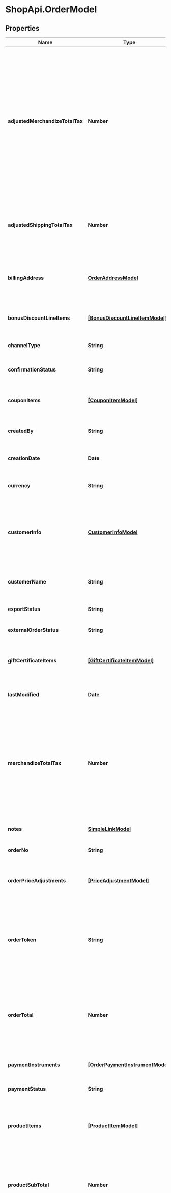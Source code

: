 # ShopApi.OrderModel

## Properties
Name | Type | Description | Notes
------------ | ------------- | ------------- | -------------
**adjustedMerchandizeTotalTax** | **Number** | The products tax after discounts applying in purchase currency.   Adjusted merchandize prices represent the sum of product prices before  services such as shipping have been added, but after adjustment from  promotions have been added. | [optional] 
**adjustedShippingTotalTax** | **Number** | The tax of all shipping line items of the line item container after  shipping adjustments have been applied. | [optional] 
**billingAddress** | [**OrderAddressModel**](OrderAddressModel.md) | The billing address. This property is part of basket checkout information only. | [optional] 
**bonusDiscountLineItems** | [**[BonusDiscountLineItemModel]**](BonusDiscountLineItemModel.md) | The bonus discount line items of the line item container. | [optional] 
**channelType** | **String** | The sales channel for the order. | [optional] 
**confirmationStatus** | **String** | The confirmation status of the order. | [optional] 
**couponItems** | [**[CouponItemModel]**](CouponItemModel.md) | The sorted array of coupon items. This array can be empty. | [optional] 
**createdBy** | **String** | The name of the user who created the order. | [optional] 
**creationDate** | **Date** | Returns the value of attribute &#39;creationDate&#39;. | [optional] 
**currency** | **String** | The ISO 4217 mnemonic code of the currency. | [optional] 
**customerInfo** | [**CustomerInfoModel**](CustomerInfoModel.md) | The customer information for logged in customers. This property is part of basket checkout information only. | [optional] 
**customerName** | **String** | The name of the customer associated with this order. | [optional] 
**exportStatus** | **String** | The export status of the order. | [optional] 
**externalOrderStatus** | **String** | The external status of the order. | [optional] 
**giftCertificateItems** | [**[GiftCertificateItemModel]**](GiftCertificateItemModel.md) | The sorted array of gift certificate line items. This array can be empty. | [optional] 
**lastModified** | **Date** | Returns the value of attribute &#39;lastModified&#39;. | [optional] 
**merchandizeTotalTax** | **Number** | The products total tax in purchase currency.   Merchandize total prices represent the sum of product prices before  services such as shipping or adjustment from promotions have  been added. | [optional] 
**notes** | [**SimpleLinkModel**](SimpleLinkModel.md) | The notes for the line item container. | [optional] 
**orderNo** | **String** | The order number of the order. | [optional] 
**orderPriceAdjustments** | [**[PriceAdjustmentModel]**](PriceAdjustmentModel.md) | The array of order level price adjustments. This array can be empty. | [optional] 
**orderToken** | **String** | The order token used to secure the lookup of an order on base of the  plain order number. The order token contains only URL safe characters. | [optional] 
**orderTotal** | **Number** | The total price of the order, including products, shipping and tax. This property is part of basket checkout  information only. | [optional] 
**paymentInstruments** | [**[OrderPaymentInstrumentModel]**](OrderPaymentInstrumentModel.md) | The payment instruments list for the order. | [optional] 
**paymentStatus** | **String** | The payment status of the order. | [optional] 
**productItems** | [**[ProductItemModel]**](ProductItemModel.md) | The sorted array of product items (up to a maximum of 50 items). This array can be empty. | [optional] 
**productSubTotal** | **Number** | The total price of all product items after all product discounts.  Depending on taxation policy the returned price is net or gross. | [optional] 
**productTotal** | **Number** | The total price of all product items after all product and order discounts.  Depending on taxation policy the returned price is net or gross. | [optional] 
**shipments** | [**[ShipmentModel]**](ShipmentModel.md) | The array of shipments. This property is part of basket checkout information only. | [optional] 
**shippingItems** | [**[ShippingItemModel]**](ShippingItemModel.md) | The sorted array of shipping items. This array can be empty. | [optional] 
**shippingStatus** | **String** | The shipping status of the order. | [optional] 
**shippingTotal** | **Number** | The total shipping price of the order after all shipping discounts. Excludes tax if taxation policy is net. Includes  tax if taxation policy is gross. This property is part of basket checkout information only. | [optional] 
**shippingTotalTax** | **Number** | The tax of all shipping line items of the line item container before  shipping adjustments have been applied. | [optional] 
**siteId** | **String** | The site where the order resides. | [optional] 
**sourceCode** | **String** | Gets the source code assigned to this basket. | [optional] 
**status** | **String** | The status of the order. | [optional] 
**taxTotal** | **Number** | The total tax amount of the order. This property is part of basket checkout information only. | [optional] 
**taxation** | **String** | The taxation the line item container is based on. | [optional] 


<a name="ChannelTypeEnum"></a>
## Enum: ChannelTypeEnum


* `storefront` (value: `"storefront"`)

* `callcenter` (value: `"callcenter"`)

* `marketplace` (value: `"marketplace"`)

* `dss` (value: `"dss"`)

* `store` (value: `"store"`)

* `pinterest` (value: `"pinterest"`)

* `twitter` (value: `"twitter"`)

* `facebookads` (value: `"facebookads"`)

* `subscriptions` (value: `"subscriptions"`)

* `onlinereservation` (value: `"onlinereservation"`)

* `customerservicecenter` (value: `"customerservicecenter"`)

* `instagramcommerce` (value: `"instagramcommerce"`)




<a name="ConfirmationStatusEnum"></a>
## Enum: ConfirmationStatusEnum


* `not_confirmed` (value: `"not_confirmed"`)

* `confirmed` (value: `"confirmed"`)




<a name="ExportStatusEnum"></a>
## Enum: ExportStatusEnum


* `not_exported` (value: `"not_exported"`)

* `exported` (value: `"exported"`)

* `ready` (value: `"ready"`)

* `failed` (value: `"failed"`)




<a name="PaymentStatusEnum"></a>
## Enum: PaymentStatusEnum


* `not_paid` (value: `"not_paid"`)

* `part_paid` (value: `"part_paid"`)

* `paid` (value: `"paid"`)




<a name="ShippingStatusEnum"></a>
## Enum: ShippingStatusEnum


* `not_shipped` (value: `"not_shipped"`)

* `part_shipped` (value: `"part_shipped"`)

* `shipped` (value: `"shipped"`)




<a name="StatusEnum"></a>
## Enum: StatusEnum


* `created` (value: `"created"`)

* `new` (value: `"new"`)

* `open` (value: `"open"`)

* `completed` (value: `"completed"`)

* `cancelled` (value: `"cancelled"`)

* `replaced` (value: `"replaced"`)

* `failed` (value: `"failed"`)




<a name="TaxationEnum"></a>
## Enum: TaxationEnum


* `gross` (value: `"gross"`)

* `net` (value: `"net"`)




